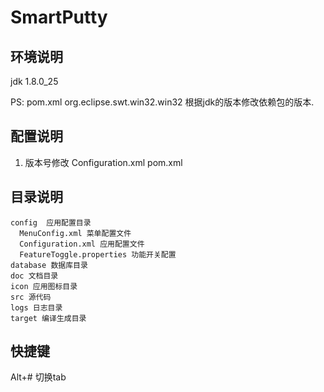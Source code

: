 # SmartPutty

## 环境说明
jdk 1.8.0_25

PS:
  pom.xml org.eclipse.swt.win32.win32 根据jdk的版本修改依赖包的版本.

## 配置说明
1. 版本号修改 Configuration.xml pom.xml


## 目录说明

```
config  应用配置目录
  MenuConfig.xml 菜单配置文件
  Configuration.xml 应用配置文件
  FeatureToggle.properties 功能开关配置
database 数据库目录
doc 文档目录
icon 应用图标目录
src 源代码
logs 日志目录
target 编译生成目录
```

## 快捷键
Alt+#  切换tab